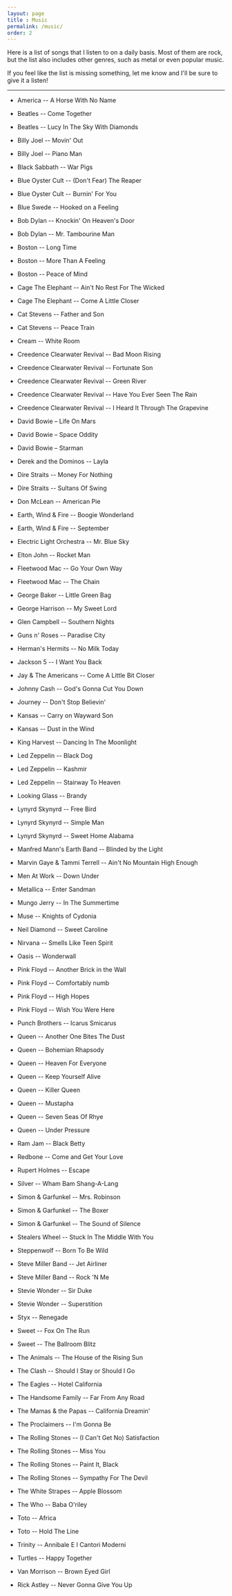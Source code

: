 ```yaml
---
layout: page
title : Music
permalink: /music/
order: 2
---
```


Here is a list of songs that I listen to on a daily basis. Most of them are rock, but the list also includes other genres, such as metal or even popular music.

If you feel like the list is missing something, let me know and I'll be sure to give it a listen!

---

- America -- A Horse With No Name
- Beatles -- Come Together
- Beatles -- Lucy In The Sky With Diamonds
- Billy Joel -- Movin' Out
- Billy Joel -- Piano Man
- Black Sabbath -- War Pigs
- Blue Oyster Cult -- (Don't Fear) The Reaper
- Blue Oyster Cult -- Burnin' For You
- Blue Swede -- Hooked on a Feeling
- Bob Dylan -- Knockin' On Heaven's Door
- Bob Dylan -- Mr. Tambourine Man
- Boston -- Long Time
- Boston -- More Than A Feeling
- Boston -- Peace of Mind
- Cage The Elephant -- Ain't No Rest For The Wicked
- Cage The Elephant -- Come A Little Closer
- Cat Stevens -- Father and Son
- Cat Stevens -- Peace Train
- Cream -- White Room
- Creedence Clearwater Revival -- Bad Moon Rising
- Creedence Clearwater Revival -- Fortunate Son
- Creedence Clearwater Revival -- Green River
- Creedence Clearwater Revival -- Have You Ever Seen The Rain
- Creedence Clearwater Revival -- I Heard It Through The Grapevine
- David Bowie – Life On Mars
- David Bowie – Space Oddity
- David Bowie – Starman
- Derek and the Dominos -- Layla
- Dire Straits -- Money For Nothing
- Dire Straits -- Sultans Of Swing
- Don McLean -- American Pie
- Earth, Wind & Fire -- Boogie Wonderland
- Earth, Wind & Fire -- September
- Electric Light Orchestra -- Mr. Blue Sky
- Elton John -- Rocket Man
- Fleetwood Mac -- Go Your Own Way
- Fleetwood Mac -- The Chain
- George Baker -- Little Green Bag
- George Harrison -- My Sweet Lord
- Glen Campbell -- Southern Nights
- Guns n' Roses -- Paradise City
- Herman's Hermits -- No Milk Today
- Jackson 5 -- I Want You Back
- Jay & The Americans -- Come A Little Bit Closer
- Johnny Cash -- God's Gonna Cut You Down
- Journey -- Don't Stop Believin'
- Kansas -- Carry on Wayward Son
- Kansas -- Dust in the Wind
- King Harvest -- Dancing In The Moonlight
- Led Zeppelin -- Black Dog
- Led Zeppelin -- Kashmir
- Led Zeppelin -- Stairway To Heaven
- Looking Glass -- Brandy
- Lynyrd Skynyrd -- Free Bird
- Lynyrd Skynyrd -- Simple Man
- Lynyrd Skynyrd -- Sweet Home Alabama
- Manfred Mann's Earth Band -- Blinded by the Light
- Marvin Gaye & Tammi Terrell -- Ain't No Mountain High Enough
- Men At Work -- Down Under
- Metallica -- Enter Sandman
- Mungo Jerry -- In The Summertime
- Muse -- Knights of Cydonia
- Neil Diamond -- Sweet Caroline
- Nirvana -- Smells Like Teen Spirit
- Oasis -- Wonderwall
- Pink Floyd -- Another Brick in the Wall
- Pink Floyd -- Comfortably numb
- Pink Floyd -- High Hopes
- Pink Floyd -- Wish You Were Here
- Punch Brothers -- Icarus Smicarus
- Queen -- Another One Bites The Dust
- Queen -- Bohemian Rhapsody
- Queen -- Heaven For Everyone
- Queen -- Keep Yourself Alive
- Queen -- Killer Queen
- Queen -- Mustapha
- Queen -- Seven Seas Of Rhye
- Queen -- Under Pressure
- Ram Jam -- Black Betty
- Redbone -- Come and Get Your Love
- Rupert Holmes -- Escape
- Silver -- Wham Bam Shang-A-Lang
- Simon & Garfunkel -- Mrs. Robinson
- Simon & Garfunkel -- The Boxer
- Simon & Garfunkel -- The Sound of Silence
- Stealers Wheel -- Stuck In The Middle With You
- Steppenwolf -- Born To Be Wild
- Steve Miller Band -- Jet Airliner
- Steve Miller Band -- Rock 'N Me
- Stevie Wonder -- Sir Duke
- Stevie Wonder -- Superstition
- Styx -- Renegade
- Sweet -- Fox On The Run
- Sweet -- The Ballroom Blitz
- The Animals -- The House of the Rising Sun
- The Clash -- Should I Stay or Should I Go
- The Eagles -- Hotel California
- The Handsome Family -- Far From Any Road
- The Mamas & the Papas -- California Dreamin'
- The Proclaimers -- I'm Gonna Be
- The Rolling Stones -- (I Can't Get No) Satisfaction
- The Rolling Stones -- Miss You
- The Rolling Stones -- Paint It, Black
- The Rolling Stones -- Sympathy For The Devil
- The White Strapes -- Apple Blossom
- The Who -- Baba O'riley
- Toto -- Africa
- Toto -- Hold The Line
- Trinity -- Annibale E I Cantori Moderni
- Turtles -- Happy Together
- Van Morrison -- Brown Eyed Girl

- Rick Astley -- Never Gonna Give You Up

